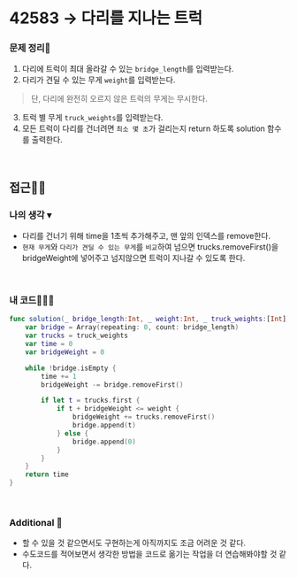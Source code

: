 # 42583 → 다리를 지나는 트럭
### 문제 정리📝
1. 다리에 트럭이 최대 올라갈 수 있는 `bridge_length`를 입력받는다.
2. 다리가 견딜 수 있는 무게 `weight`를 입력받는다. 
> 단, 다리에 완전히 오르지 않은 트럭의 무게는 무시한다.
3. 트럭 별 무게 `truck_weights`를 입력받는다.
4. 모든 트럭이 다리를 건너려면 `최소 몇 초`가 걸리는지 return 하도록 solution 함수를 출력한다.

</br>

## 접근🚶🏻
### 나의 생각 ▾
- 다리를 건너기 위해 time을 1초씩 추가해주고, 맨 앞의 인덱스를 remove한다.
- `현재 무게`와 `다리가 견딜 수 있는 무게`를 `비교`하여 넘으면 trucks.removeFirst()을 bridgeWeight에 넣어주고 넘지않으면 트럭이 지나갈 수 있도록 한다.

</br>

### 내 코드👨🏻‍💻
```swift
func solution(_ bridge_length:Int, _ weight:Int, _ truck_weights:[Int]) -> Int {
    var bridge = Array(repeating: 0, count: bridge_length)
    var trucks = truck_weights
    var time = 0
    var bridgeWeight = 0

    while !bridge.isEmpty {
        time += 1
        bridgeWeight -= bridge.removeFirst()

        if let t = trucks.first {
            if t + bridgeWeight <= weight {
                bridgeWeight += trucks.removeFirst()
                bridge.append(t)
            } else {
                bridge.append(0)
            }
        }
    }
    return time
}
```

</br>

### Additional 📂
- 할 수 있을 것 같으면서도 구현하는게 아직까지도 조금 어려운 것 같다.
- 수도코드를 적어보면서 생각한 방법을 코드로 옮기는 작업을 더 연습해봐야할 것 같다.


